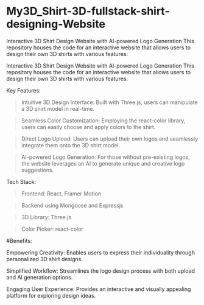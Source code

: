 # My3D_Shirt-3D-fullstack-shirt-designing-Website
Interactive 3D Shirt Design Website with AI-powered Logo Generation This repository houses the code for an interactive website that allows users to design their own 3D shirts with various features:

Interactive 3D Shirt Design Website with AI-powered Logo Generation
This repository houses the code for an interactive website that allows users to design their own 3D shirts with various features:

Key Features:

> Intuitive 3D Design Interface: Built with Three.js, users can manipulate a 3D shirt model in real-time.

> Seamless Color Customization: Employing the react-color library, users can easily choose and apply colors to the shirt.

> Direct Logo Upload: Users can upload their own logos and seamlessly integrate them onto the 3D shirt model.

> AI-powered Logo Generation: For those without pre-existing logos, the website leverages an AI to generate unique and creative logo suggestions.

Tech Stack:

> Frontend: React, Framer Motion

> Backend using Mongoose and Expressjs

> 3D Library: Three.js

> Color Picker: react-color

#Benefits:

Empowering Creativity: Enables users to express their individuality through personalized 3D shirt designs.

Simplified Workflow: Streamlines the logo design process with both upload and AI generation options.

Engaging User Experience: Provides an interactive and visually appealing platform for exploring design ideas.
